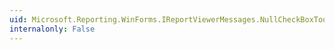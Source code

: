 ```yaml
---
uid: Microsoft.Reporting.WinForms.IReportViewerMessages.NullCheckBoxToolTip
internalonly: False
---
```

